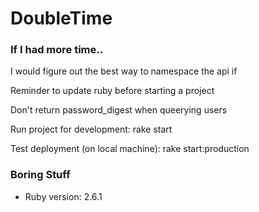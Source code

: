 # DoubleTime

### If I had more time..

I would figure out the best way to namespace the api if 

Reminder to update ruby before starting a project

Don't return password_digest when queerying users

Run project for development: rake start

Test deployment (on local machine): rake start:production

### Boring Stuff

* Ruby version: 2.6.1



